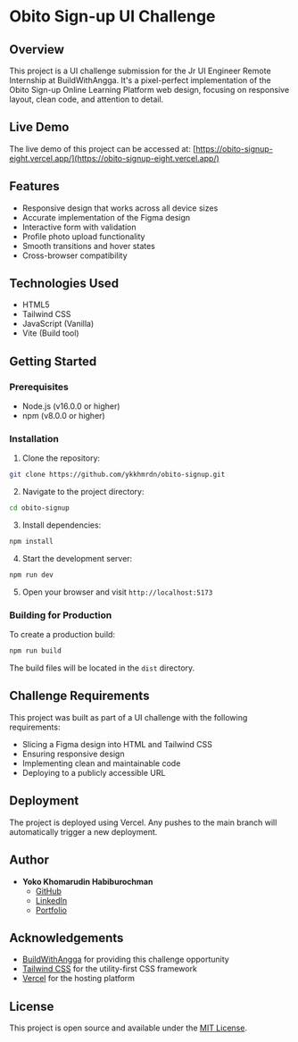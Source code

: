 # Obito Sign-up UI Challenge

## Overview

This project is a UI challenge submission for the Jr UI Engineer Remote Internship at BuildWithAngga. It's a pixel-perfect implementation of the Obito Sign-up Online Learning Platform web design, focusing on responsive layout, clean code, and attention to detail.

## Live Demo

The live demo of this project can be accessed at: [https://obito-signup-eight.vercel.app/](https://obito-signup-eight.vercel.app/)

## Features

- Responsive design that works across all device sizes
- Accurate implementation of the Figma design
- Interactive form with validation
- Profile photo upload functionality
- Smooth transitions and hover states
- Cross-browser compatibility

## Technologies Used

- HTML5
- Tailwind CSS
- JavaScript (Vanilla)
- Vite (Build tool)

## Getting Started

### Prerequisites

- Node.js (v16.0.0 or higher)
- npm (v8.0.0 or higher)

### Installation

1. Clone the repository:

```bash
git clone https://github.com/ykkhmrdn/obito-signup.git
```

2. Navigate to the project directory:

```bash
cd obito-signup
```

3. Install dependencies:

```bash
npm install
```

4. Start the development server:

```bash
npm run dev
```

5. Open your browser and visit `http://localhost:5173`

### Building for Production

To create a production build:

```bash
npm run build
```

The build files will be located in the `dist` directory.

## Challenge Requirements

This project was built as part of a UI challenge with the following requirements:

- Slicing a Figma design into HTML and Tailwind CSS
- Ensuring responsive design
- Implementing clean and maintainable code
- Deploying to a publicly accessible URL

## Deployment

The project is deployed using Vercel. Any pushes to the main branch will automatically trigger a new deployment.

## Author

- **Yoko Khomarudin Habiburochman**
  - [GitHub](https://github.com/ykkhmrdn)
  - [LinkedIn](https://www.linkedin.com/in/yoko-khmrdn/)
  - [Portfolio](https://www.zyxkoo.me/)

## Acknowledgements

- [BuildWithAngga](https://buildwithangga.com/) for providing this challenge opportunity
- [Tailwind CSS](https://tailwindcss.com/) for the utility-first CSS framework
- [Vercel](https://vercel.com/) for the hosting platform

## License

This project is open source and available under the [MIT License](LICENSE).
